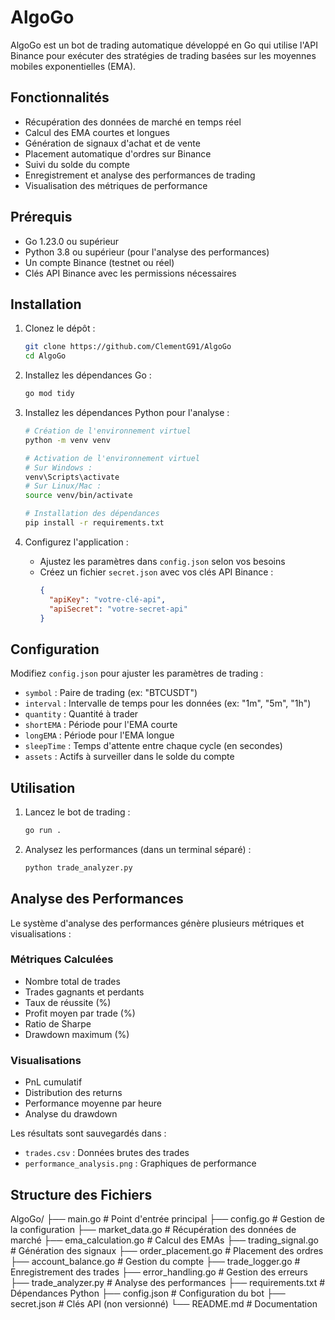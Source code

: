 # AlgoGo

AlgoGo est un bot de trading automatique développé en Go qui utilise l'API Binance pour exécuter des stratégies de trading basées sur les moyennes mobiles exponentielles (EMA).

## Fonctionnalités

- Récupération des données de marché en temps réel
- Calcul des EMA courtes et longues
- Génération de signaux d'achat et de vente
- Placement automatique d'ordres sur Binance
- Suivi du solde du compte
- Enregistrement et analyse des performances de trading
- Visualisation des métriques de performance

## Prérequis

- Go 1.23.0 ou supérieur
- Python 3.8 ou supérieur (pour l'analyse des performances)
- Un compte Binance (testnet ou réel)
- Clés API Binance avec les permissions nécessaires

## Installation

1. Clonez le dépôt :
   ```bash
   git clone https://github.com/ClementG91/AlgoGo
   cd AlgoGo
   ```

2. Installez les dépendances Go :
   ```bash
   go mod tidy
   ```

3. Installez les dépendances Python pour l'analyse :
   ```bash
   # Création de l'environnement virtuel
   python -m venv venv
   
   # Activation de l'environnement virtuel
   # Sur Windows :
   venv\Scripts\activate
   # Sur Linux/Mac :
   source venv/bin/activate
   
   # Installation des dépendances
   pip install -r requirements.txt
   ```

4. Configurez l'application :
   - Ajustez les paramètres dans `config.json` selon vos besoins
   - Créez un fichier `secret.json` avec vos clés API Binance :
     ```json
     {
       "apiKey": "votre-clé-api",
       "apiSecret": "votre-secret-api"
     }
     ```

## Configuration

Modifiez `config.json` pour ajuster les paramètres de trading :

- `symbol` : Paire de trading (ex: "BTCUSDT")
- `interval` : Intervalle de temps pour les données (ex: "1m", "5m", "1h")
- `quantity` : Quantité à trader
- `shortEMA` : Période pour l'EMA courte
- `longEMA` : Période pour l'EMA longue
- `sleepTime` : Temps d'attente entre chaque cycle (en secondes)
- `assets` : Actifs à surveiller dans le solde du compte

## Utilisation

1. Lancez le bot de trading :
   ```bash
   go run .
   ```

2. Analysez les performances (dans un terminal séparé) :
   ```bash
   python trade_analyzer.py
   ```

## Analyse des Performances

Le système d'analyse des performances génère plusieurs métriques et visualisations :

### Métriques Calculées
- Nombre total de trades
- Trades gagnants et perdants
- Taux de réussite (%)
- Profit moyen par trade (%)
- Ratio de Sharpe
- Drawdown maximum (%)

### Visualisations
- PnL cumulatif
- Distribution des returns
- Performance moyenne par heure
- Analyse du drawdown

Les résultats sont sauvegardés dans :
- `trades.csv` : Données brutes des trades
- `performance_analysis.png` : Graphiques de performance

## Structure des Fichiers

AlgoGo/
├── main.go                 # Point d'entrée principal
├── config.go              # Gestion de la configuration
├── market_data.go         # Récupération des données de marché
├── ema_calculation.go     # Calcul des EMAs
├── trading_signal.go      # Génération des signaux
├── order_placement.go     # Placement des ordres
├── account_balance.go     # Gestion du compte
├── trade_logger.go        # Enregistrement des trades
├── error_handling.go      # Gestion des erreurs
├── trade_analyzer.py      # Analyse des performances
├── requirements.txt       # Dépendances Python
├── config.json           # Configuration du bot
├── secret.json          # Clés API (non versionné)
└── README.md            # Documentation